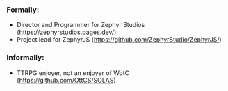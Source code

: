 ### Formally:
- Director and Programmer for Zephyr Studios (https://zephyrstudios.pages.dev/)
- Project lead for ZephyrJS (https://github.com/ZephyrStudio/ZephyrJS/)

### Informally:
- TTRPG enjoyer, not an enjoyer of WotC (https://github.com/OttCS/SOLAS)
